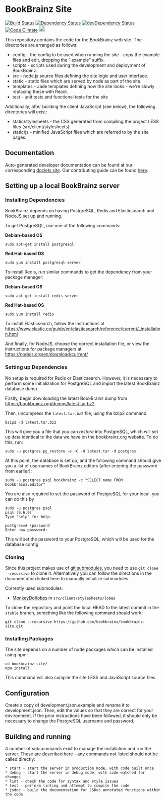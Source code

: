 # BookBrainz Site
[![Build Status](https://img.shields.io/travis/bookbrainz/bookbrainz-site.svg)](https://travis-ci.org/bookbrainz/bookbrainz-site)
[![Dependency Status](https://img.shields.io/david/bookbrainz/bookbrainz-site.svg)](https://david-dm.org/bookbrainz/bookbrainz-site)
[![devDependency Status](https://img.shields.io/david/dev/bookbrainz/bookbrainz-site.svg)](https://david-dm.org/bookbrainz/bookbrainz-site#info=devDependencies)
[![Code Climate](https://img.shields.io/codeclimate/github/BookBrainz/bookbrainz-site.svg)](https://codeclimate.com/github/BookBrainz/bookbrainz-site)
<a href="https://www.browserstack.com/">
<img src="https://bookbrainz.org/images/BrowserStack.svg" height="20px"></img>
</a>

This repository contains the code for the BookBrainz web site. The directories
are arranged as follows:

* config - the config to be used when running the site - copy the example files and edit, dropping the ".example" suffix.
* scripts - scripts used during the development and deployment of BookBrainz.
* src - node.js source files defining the site logic and user interface.
* static - static files which are served by node as part of the site.
* templates - Jade templates defining how the site looks - we're slowly
replacing these with React.
* test - unit tests and functional tests for the site

Additionally, after building the client JavaScript (see below), the following
directories will exist:

* static/stylesheets - the CSS generated from compiling the project LESS files (src/client/stylesheets).
* static/js - minified JavaScript files which are referred to by the
  site pages.

## Documentation

Auto-generated developer documentation can be found at our corresponding [doclets site](https://doclets.io/bookbrainz/bookbrainz-site/master). Our contributing guide can be found [here](CONTRIBUTING.md).

## Setting up a local BookBrainz server
### Installing Dependencies
BookBrainz depends on having PostgreSQL, Redis and Elasticsearch and NodeJS set
up and running.

To get PostgreSQL, use one of the following commands:

**Debian-based OS**

    sudo apt-get install postgresql

**Red Hat-based OS**

    sudo yum install postgresql-server

To install Redis, run similar commands to get the dependency from your package
manager:

**Debian-based OS**

    sudo apt-get install redis-server

**Red Hat-based OS**

    sudo yum install redis

To install Elasticsearch, follow the instructions at https://www.elastic.co/guide/en/elasticsearch/reference/current/_installation.html

And finally, for NodeJS, choose the correct installation file, or view the
instructions for package managers at https://nodejs.org/en/download/current/

### Setting up Dependencies
No setup is required for Redis or Elasticsearch. However, it is necessary to
perform some initialization for PostgreSQL and import the latest BookBrainz
database dump.

Firstly, begin downloading the latest BookBrainz dump from https://bookbrainz.org/dumps/latest.tar.bz2.

Then, uncompress the `latest.tar.bz2` file, using the bzip2 command:

    bzip2 -d latest.tar.bz2

This will give you a file that you can *restore* into PostgreSQL, which will
set up data identical to the data we have on the bookbrainz.org website. To do
this, run:

    sudo -u postgres pg_restore -e -C -O latest.tar -d postgres

At this point, the database is set up, and the following command should give
you a list of usernames of BookBrainz editors (after entering the password from
earlier):

    sudo -u postgres psql bookbrainz -c "SELECT name FROM bookbrainz.editor"

You are also required to set the password of PostgreSQL for your local.
you can do this by


    sudo -u postgres psql
    psql (9.6.9)
    Type "help" for help.

    postgres=# \password
    Enter new password:

This will set the password to your PostgreSQL, which will be used for the database config.

### Cloning

Since this project makes use of
[git submodules](https://www.git-scm.com/book/en/v2/Git-Tools-Submodules), you
need to use `git clone --recursive` to clone it. Alternatively you can follow
the directions in the documentation linked here to manually initialize
submodules.

Currently used submodules:
*  [MonkeyDo/lobes](https://github.com/MonkeyDo/lobes) in `src/client/stylesheets/lobes`

To clone the repository and point the local HEAD to the latest commit in the
`stable` branch, something like the following command should work:

    git clone --recursive https://github.com/bookbrainz/bookbrainz-site.git

### Installing Packages
The site depends on a number of node packages which can be installed using npm:

	cd bookbrainz-site/
    npm install

This command will also compile the site LESS and JavaScript source files.

## Configuration

Create a copy of development.json.example and rename it to development.json.
Then, edit the values so that they are correct for your environment. If the
prior instructions have been followed, it should only be necessary to change
the PostgreSQL username and password.

## Building and running
A number of subcommands exist to manage the installation and run the server.
These are described here - any commands not listed should not be called
directly:

	* start - start the server in production mode, with code built once
	* debug - start the server in debug mode, with code watched for changes
	* lint - check the code for syntax and style issues
	* test - perform linting and attempt to compile the code
	* jsdoc - build the documentation for JSDoc annotated functions within the code
